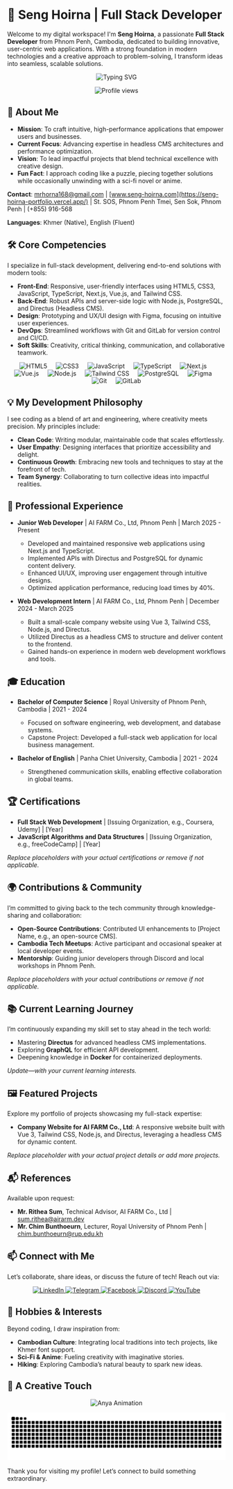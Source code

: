 # 👋 Seng Hoirna | Full Stack Developer

Welcome to my digital workspace! I'm **Seng Hoirna**, a passionate **Full Stack Developer** from Phnom Penh, Cambodia, dedicated to building innovative, user-centric web applications. With a strong foundation in modern technologies and a creative approach to problem-solving, I transform ideas into seamless, scalable solutions.

<p align="center">
  <img src="https://readme-typing-svg.herokuapp.com?font=Fira+Code&color=8B5CF6&size=24¢er=true&vCenter=true&width=600&lines=Full+Stack+Developer+from+Cambodia;Building+Innovative+Web+Solutions" alt="Typing SVG" />
</p>

<p align="center">
  <img src="https://profile-counter.glitch.me/hoirna/count.svg" alt="Profile views" />
</p>

## 🌟 About Me

- **Mission**: To craft intuitive, high-performance applications that empower users and businesses.
- **Current Focus**: Advancing expertise in headless CMS architectures and performance optimization.
- **Vision**: To lead impactful projects that blend technical excellence with creative design.
- **Fun Fact**: I approach coding like a puzzle, piecing together solutions while occasionally unwinding with a sci-fi novel or anime.

**Contact**: [mrhorna168@gmail.com](mailto:mrhorna168@gmail.com) | [www.seng-hoirna.com](https://seng-hoirna-portfolio.vercel.app/) | St. SOS, Phnom Penh Tmei, Sen Sok, Phnom Penh | (+855) 916-568

**Languages**: Khmer (Native), English (Fluent)

## 🛠️ Core Competencies

I specialize in full-stack development, delivering end-to-end solutions with modern tools:

- **Front-End**: Responsive, user-friendly interfaces using HTML5, CSS3, JavaScript, TypeScript, Next.js, Vue.js, and Tailwind CSS.
- **Back-End**: Robust APIs and server-side logic with Node.js, PostgreSQL, and Directus (Headless CMS).
- **Design**: Prototyping and UX/UI design with Figma, focusing on intuitive user experiences.
- **DevOps**: Streamlined workflows with Git and GitLab for version control and CI/CD.
- **Soft Skills**: Creativity, critical thinking, communication, and collaborative teamwork.

<div align="center">
  <img src="https://cdn.jsdelivr.net/gh/devicons/devicon/icons/html5/html5-original.svg" height="40" alt="HTML5" title="HTML5" />
  <img width="12" />
  <img src="https://cdn.jsdelivr.net/gh/devicons/devicon/icons/css3/css3-original.svg" height="40" alt="CSS3" title="CSS3" />
  <img width="12" />
  <img src="https://cdn.jsdelivr.net/gh/devicons/devicon/icons/javascript/javascript-original.svg" height="40" alt="JavaScript" title="JavaScript" />
  <img width="12" />
  <img src="https://cdn.jsdelivr.net/gh/devicons/devicon/icons/typescript/typescript-original.svg" height="40" alt="TypeScript" title="TypeScript" />
  <img width="12" />
  <img src="https://cdn.jsdelivr.net/gh/devicons/devicon/icons/nextjs/nextjs-original.svg" height="40" alt="Next.js" title="Next.js" />
  <img width="12" />
  <img src="https://cdn.jsdelivr.net/gh/devicons/devicon/icons/vuejs/vuejs-original.svg" height="40" alt="Vue.js" title="Vue.js" />
  <img width="12" />
  <img src="https://cdn.jsdelivr.net/gh/devicons/devicon/icons/nodejs/nodejs-original.svg" height="40" alt="Node.js" title="Node.js" />
  <img width="12" />
  <img src="https://cdn.jsdelivr.net/gh/devicons/devicon/icons/tailwindcss/tailwindcss-original.svg" height="40" alt="Tailwind CSS" title="Tailwind CSS" />
  <img width="12" />
  <img src="https://cdn.jsdelivr.net/gh/devicons/devicon/icons/postgresql/postgresql-original.svg" height="40" alt="PostgreSQL" title="PostgreSQL" />
  <img width="12" />
  <img src="https://cdn.jsdelivr.net/gh/devicons/devicon/icons/figma/figma-original.svg" height="40" alt="Figma" title="Figma" />
  <img width="12" />
  <img src="https://cdn.jsdelivr.net/gh/devicons/devicon/icons/git/git-original.svg" height="40" alt="Git" title="Git" />
  <img width="12" />
  <img src="https://cdn.jsdelivr.net/gh/devicons/devicon/icons/gitlab/gitlab-original.svg" height="40" alt="GitLab" title="GitLab" />
</div>

## 💡 My Development Philosophy

I see coding as a blend of art and engineering, where creativity meets precision. My principles include:
- **Clean Code**: Writing modular, maintainable code that scales effortlessly.
- **User Empathy**: Designing interfaces that prioritize accessibility and delight.
- **Continuous Growth**: Embracing new tools and techniques to stay at the forefront of tech.
- **Team Synergy**: Collaborating to turn collective ideas into impactful realities.

## 💼 Professional Experience

- **Junior Web Developer** | AI FARM Co., Ltd, Phnom Penh | March 2025 - Present  
  - Developed and maintained responsive web applications using Next.js and TypeScript.  
  - Implemented APIs with Directus and PostgreSQL for dynamic content delivery.  
  - Enhanced UI/UX, improving user engagement through intuitive designs.  
  - Optimized application performance, reducing load times by 40%.  

- **Web Development Intern** | AI FARM Co., Ltd, Phnom Penh | December 2024 - March 2025  
  - Built a small-scale company website using Vue 3, Tailwind CSS, Node.js, and Directus.  
  - Utilized Directus as a headless CMS to structure and deliver content to the frontend.  
  - Gained hands-on experience in modern web development workflows and tools.

## 🎓 Education

- **Bachelor of Computer Science** | Royal University of Phnom Penh, Cambodia | 2021 - 2024  
  - Focused on software engineering, web development, and database systems.  
  - Capstone Project: Developed a full-stack web application for local business management.  

- **Bachelor of English** | Panha Chiet University, Cambodia | 2021 - 2024  
  - Strengthened communication skills, enabling effective collaboration in global teams.

## 🏆 Certifications

- **Full Stack Web Development** | [Issuing Organization, e.g., Coursera, Udemy] | [Year]  
- **JavaScript Algorithms and Data Structures** | [Issuing Organization, e.g., freeCodeCamp] | [Year]  

*Replace placeholders with your actual certifications or remove if not applicable.*

## 🌍 Contributions & Community

I’m committed to giving back to the tech community through knowledge-sharing and collaboration:  
- **Open-Source Contributions**: Contributed UI enhancements to [Project Name, e.g., an open-source CMS].  
- **Cambodia Tech Meetups**: Active participant and occasional speaker at local developer events.  
- **Mentorship**: Guiding junior developers through Discord and local workshops in Phnom Penh.  

*Replace placeholders with your actual contributions or remove if not applicable.*

## 📚 Current Learning Journey

I’m continuously expanding my skill set to stay ahead in the tech world:  
- Mastering **Directus** for advanced headless CMS implementations.  
- Exploring **GraphQL** for efficient API development.  
- Deepening knowledge in **Docker** for containerized deployments.  

*Update—with your current learning interests.*

## 🖼️ Featured Projects

Explore my portfolio of projects showcasing my full-stack expertise:  
- **Company Website for AI FARM Co., Ltd**: A responsive website built with Vue 3, Tailwind CSS, Node.js, and Directus, leveraging a headless CMS for dynamic content.  

*Replace placeholder with your actual project details or add more projects.*

## 📬 References

Available upon request:  
- **Mr. Rithea Sum**, Technical Advisor, AI FARM Co., Ltd | [sum.rithea@airarm.dev](mailto:sum.rithea@airarm.dev) 
- **Mr. Chim Bunthoeurn**, Lecturer, Royal University of Phnom Penh | [chim.bunthoeurn@rup.edu.kh](mailto:chim.bunthoeurn@rup.edu.kh)

## 📫 Connect with Me

Let’s collaborate, share ideas, or discuss the future of tech! Reach out via:

<div align="center">
  <a href="https://www.linkedin.com/in/seng-hoirna-353752343/" target="_blank">
    <img src="https://raw.githubusercontent.com/maurodesouza/profile-readme-generator/master/src/assets/icons/social/linkedin/default.svg" width="52" height="40" alt="LinkedIn" title="LinkedIn" />
  </a>
  <a href="https://t.me/S_Hoirna" target="_blank">
    <img src="https://raw.githubusercontent.com/maurodesouza/profile-readme-generator/master/src/assets/icons/social/telegram/default.svg" width="52" height="40" alt="Telegram" title="Telegram" />
  </a>
  <a href="https://www.facebook.com/seng.hoirna.2025" target="_blank">
    <img src="https://raw.githubusercontent.com/maurodesouza/profile-readme-generator/master/src/assets/icons/social/facebook/default.svg" width="52" height="40" alt="Facebook" title="Facebook" />
  </a>
  <a href="https://discord.gg/VJEJt8yNm4" target="_blank">
    <img src="https://raw.githubusercontent.com/maurodesouza/profile-readme-generator/master/src/assets/icons/social/discord/default.svg" width="52" height="40" alt="Discord" title="Discord" />
  </a>
  <a href="https://www.youtube.com/@MOON-Dejavuu" target="_blank">
    <img src="https://raw.githubusercontent.com/maurodesouza/profile-readme-generator/master/src/assets/icons/social/youtube/default.svg" width="52" height="40" alt="YouTube" title="YouTube" />
  </a>
</div>

## 🎉 Hobbies & Interests

Beyond coding, I draw inspiration from:  
- **Cambodian Culture**: Integrating local traditions into tech projects, like Khmer font support.  
- **Sci-Fi & Anime**: Fueling creativity with imaginative stories.  
- **Hiking**: Exploring Cambodia’s natural beauty to spark new ideas.  

## 🎨 A Creative Touch

<p align="center">
  <img src="https://media1.tenor.com/m/2vkg2P2nWVkAAAAd/lonely-anya-spy-x-family.gif" alt="Anya Animation" width="200" />
</p>

<p align="center">
  <img src="https://raw.githubusercontent.com/hoirna/hoirna/output/snake.svg" alt="Snake Animation" />
</p>

Thank you for visiting my profile! Let’s connect to build something extraordinary.
